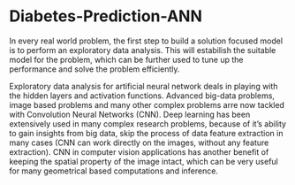 # Diabetes-Prediction-ANN

In every real world problem, the first step to build a solution focused model is to perform an exploratory data analysis. This will estabilish the suitable model for the problem, which can be further used to tune up the performance and solve the problem efficiently.

Exploratory data analysis for artificial neural network deals in playing with the hidden layers and activation functions. Advanced big-data problems, image based problems and many other complex problems arre now tackled with Convolution Neural Networks (CNN). Deep learning has been extensively used in many complex research problems, because of it’s ability to gain insights from big data, skip the process of data feature extraction in many cases (CNN can work directly on the images, without any feature extraction). CNN in computer vision applications has another benefit of keeping the spatial property of the image intact, which can be very useful for many geometrical based computations and inference.
